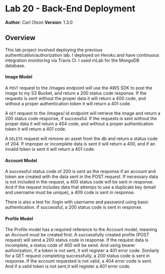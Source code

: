 # Lab 20 - Back-End Deployment
**Author**: Carl Olson
**Version**: 1.3.0

## Overview
This lab project involved deploying the previous authentication/authorization lab. I deployed on Heroku and have continuous integration monitoring via Travis CI. I used mLab for the MongoDB database.


#### Image Model

A ```POST``` request to the /images endpoint will use the AWS SDK to post the image to my S3 Bucket, and return a 200 status code response. If the requests is sent without the proper data it will return a 400 code, and without a proper authentication token it will return a 401 code. 

A ```GET``` request to the /images/:id endpoint will retrieve the image and return a 200 status code response, if successful. If the requests is sent without the proper data it will return a 404 code, and without a proper authentication token it will return a 401 code. 

A ```DELETE``` request will remove an asset from the db and return a status code of 204. If improper or incomplete data is sent it will return a 400, and if an invalid token is sent it will return a 401 code. 

#### Account Model
A successful status code of 200 is sent as the response if an account and token are created with the data sent in the POST request. If necessary data is not included in the request, a 400 status code will be sent in response. And if the request includes data that attemps to use a duplicate key (email and username must be unique), a 409 code is sent in response. 

There is also a test for /login with username and password using basic authentication. If successful, a 200 status code is sent in response.

#### Profile Model
The Profile model has a required reference to the Account model, meaning an Account must be created first. A successfully created profile (POST request) will send a 200 status code in response. If the request data is incomplete, a status code of 400 will be send. And using bearer authorization, if a token is not sent, it will register a 401 error code. Similarly for a GET request completing successfully, a 200 status code is sent in response. If the account requested is not valid, a 404 error code is sent. And if a valid token is not sent,it will register a 401 error code.